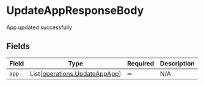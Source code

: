 # UpdateAppResponseBody

App updated successfully


## Fields

| Field                                                                    | Type                                                                     | Required                                                                 | Description                                                              |
| ------------------------------------------------------------------------ | ------------------------------------------------------------------------ | ------------------------------------------------------------------------ | ------------------------------------------------------------------------ |
| `app`                                                                    | List[[operations.UpdateAppApp](../../models/operations/updateappapp.md)] | :heavy_minus_sign:                                                       | N/A                                                                      |
